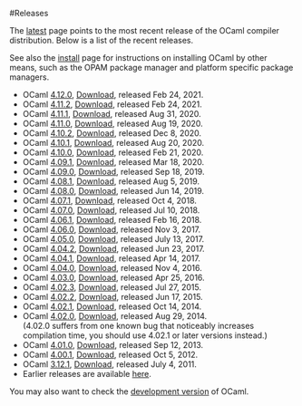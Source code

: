 <!-- ((! set title Releases !)) ((! set releases !)) -->

#Releases

The [latest](latest/) page points to the most recent release of the
OCaml compiler distribution. Below is a list of the recent releases.

See also the [install](/docs/install.html) page for instructions on
installing OCaml by other means, such as the OPAM package manager and
platform specific package managers.

* OCaml [4.12.0](4.12.0.html), [Download](https://github.com/ocaml/ocaml/archive/4.12.0.tar.gz), released Feb 24, 2021.
* OCaml [4.11.2](4.11.2.html), [Download](https://github.com/ocaml/ocaml/archive/4.11.2.tar.gz), released Feb 24, 2021.
* OCaml [4.11.1](4.11.1.html), [Download](https://github.com/ocaml/ocaml/archive/4.11.1.tar.gz), released Aug 31, 2020.
* OCaml [4.11.0](4.11.0.html), [Download](https://github.com/ocaml/ocaml/archive/4.11.0.tar.gz), released Aug 19, 2020.
* OCaml [4.10.2](4.10.2.html), [Download](https://github.com/ocaml/ocaml/archive/4.10.2.tar.gz), released Dec 8, 2020.
* OCaml [4.10.1](4.10.1.html), [Download](https://github.com/ocaml/ocaml/archive/4.10.1.tar.gz), released Aug 20, 2020.
* OCaml [4.10.0](4.10.0.html), [Download](https://github.com/ocaml/ocaml/archive/4.10.0.tar.gz), released Feb 21, 2020.
* OCaml [4.09.1](4.09.1.html), [Download](https://github.com/ocaml/ocaml/archive/4.09.1.tar.gz), released Mar 18, 2020.
* OCaml [4.09.0](4.09.0.html), [Download](https://github.com/ocaml/ocaml/archive/4.09.0.tar.gz), released Sep 18, 2019.
* OCaml [4.08.1](4.08.1.html), [Download](https://github.com/ocaml/ocaml/archive/4.08.1.tar.gz), released Aug 5, 2019.
* OCaml [4.08.0](4.08.0.html), [Download](https://github.com/ocaml/ocaml/archive/4.08.0.tar.gz), released Jun 14, 2019.
* OCaml [4.07.1](4.07.1.html), [Download](https://github.com/ocaml/ocaml/archive/4.07.1.tar.gz), released Oct 4, 2018.
* OCaml [4.07.0](4.07.0.html), [Download](https://github.com/ocaml/ocaml/archive/4.07.0.tar.gz), released Jul 10, 2018.
* OCaml [4.06.1](4.06.1.html), [Download](https://github.com/ocaml/ocaml/archive/4.06.1.tar.gz), released Feb 16, 2018.
* OCaml [4.06.0](4.06.html), [Download](https://github.com/ocaml/ocaml/archive/4.06.0.tar.gz), released Nov 3, 2017.
* OCaml [4.05.0](4.05.html), [Download](https://github.com/ocaml/ocaml/archive/4.05.0.tar.gz), released July 13, 2017.
* OCaml [4.04.2](4.04.html), [Download](https://github.com/ocaml/ocaml/archive/4.04.2.tar.gz), released Jun 23, 2017.
* OCaml [4.04.1](4.04.html), [Download](https://github.com/ocaml/ocaml/archive/4.04.1.tar.gz), released Apr 14, 2017.
* OCaml [4.04.0](4.04.html), [Download](https://github.com/ocaml/ocaml/archive/4.04.0.tar.gz), released Nov 4, 2016.
* OCaml [4.03.0](4.03.html), [Download](https://github.com/ocaml/ocaml/archive/4.03.0.tar.gz), released Apr 25, 2016.
* OCaml [4.02.3](4.02.html), [Download](https://github.com/ocaml/ocaml/archive/4.02.3.tar.gz), released Jul 27, 2015.
* OCaml [4.02.2](4.02.html), [Download](https://github.com/ocaml/ocaml/archive/4.02.2.tar.gz), released Jun 17, 2015.
* OCaml [4.02.1](4.02.html), [Download](https://github.com/ocaml/ocaml/archive/4.02.1.tar.gz), released Oct 14, 2014.
* OCaml [4.02.0](4.02.html), [Download](https://github.com/ocaml/ocaml/archive/4.02.0.tar.gz), released Aug 29, 2014.  
      (4.02.0 suffers from one known bug that noticeably increases compilation time, you should use 4.02.1 or later versions instead.)
* OCaml [4.01.0](4.01.0.html), [Download](https://github.com/ocaml/ocaml/archive/4.01.0.tar.gz), released Sep 12, 2013.
* OCaml [4.00.1](4.00.1.html), [Download](https://github.com/ocaml/ocaml/archive/4.00.1.tar.gz), released Oct 5, 2012.
* OCaml [3.12.1](3.12.1.html), [Download](https://github.com/ocaml/ocaml/archive/3.12.1.tar.gz), released July 4, 2011.
* Earlier releases are available
  [here](http://caml.inria.fr/pub/distrib/).

You may also want to check the [development version](https://github.com/ocaml/ocaml) of
OCaml.
